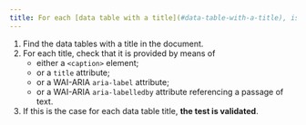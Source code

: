 ```yaml
---
title: For each [data table with a title](#data-table-with-a-title), is the title correctly associated with the data table?
---
```


1. Find the data tables with a title in the document.
2. For each title, check that it is provided by means of
   - either a `<caption>` element;
   - or a `title` attribute;
   - or a WAI-ARIA `aria-label` attribute;
   - or a WAI-ARIA `aria-labelledby` attribute referencing a passage of text.
3. If this is the case for each data table title, **the test is validated**.
